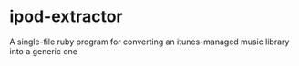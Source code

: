 # ipod-extractor
A single-file ruby program for converting an itunes-managed music library into a generic one
